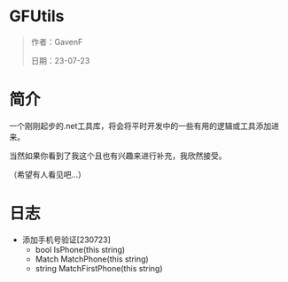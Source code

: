 # GFUtils
> 作者：GavenF
> 
> 日期：23-07-23

# 简介
一个刚刚起步的.net工具库，将会将平时开发中的一些有用的逻辑或工具添加进来。

当然如果你看到了我这个且也有兴趣来进行补充，我欣然接受。

（希望有人看见吧...）

# 日志
- 添加手机号验证[230723]
  - bool IsPhone(this string)
  - Match MatchPhone(this string)
  - string MatchFirstPhone(this string)
